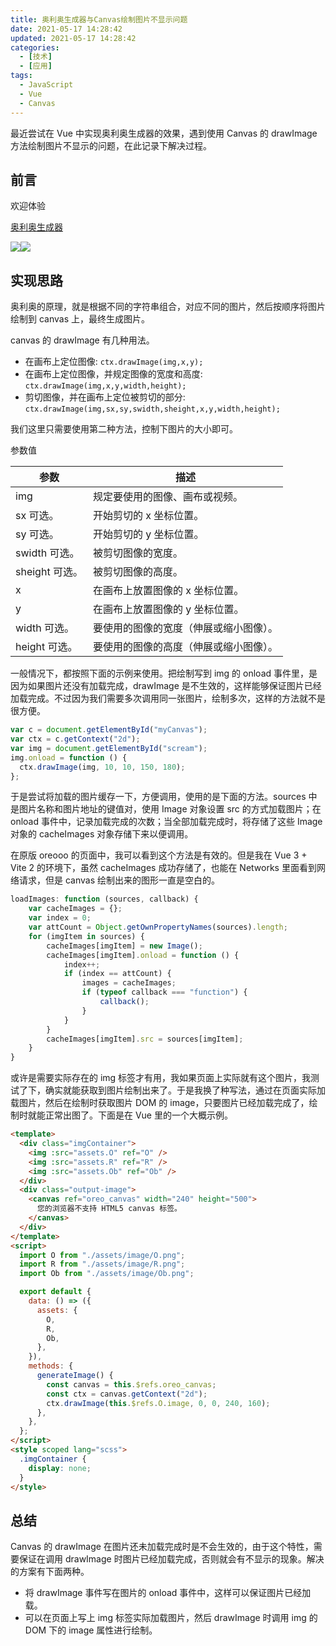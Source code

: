 ```yaml
---
title: 奥利奥生成器与Canvas绘制图片不显示问题
date: 2021-05-17 14:28:42
updated: 2021-05-17 14:28:42
categories:
  - [技术]
  - [应用]
tags:
  - JavaScript
  - Vue
  - Canvas
---
```


最近尝试在 Vue 中实现奥利奥生成器的效果，遇到使用 Canvas 的 drawImage 方法绘制图片不显示的问题，在此记录下解决过程。

<!--more-->

## 前言

欢迎体验

[奥利奥生成器](https://tools.iszy.xyz/others/oreooo)

![](https://img.iszy.xyz/20210523144733.png)![](https://img.iszy.xyz/20210523144706.png)

## 实现思路

奥利奥的原理，就是根据不同的字符串组合，对应不同的图片，然后按顺序将图片绘制到 canvas 上，最终生成图片。

canvas 的 drawImage 有几种用法。

- 在画布上定位图像: `ctx.drawImage(img,x,y);`
- 在画布上定位图像，并规定图像的宽度和高度: `ctx.drawImage(img,x,y,width,height);`
- 剪切图像，并在画布上定位被剪切的部分: `ctx.drawImage(img,sx,sy,swidth,sheight,x,y,width,height);`

我们这里只需要使用第二种方法，控制下图片的大小即可。

参数值

| 参数           | 描述                                   |
| -------------- | -------------------------------------- |
| img            | 规定要使用的图像、画布或视频。         |
| sx 可选。      | 开始剪切的 x 坐标位置。                |
| sy 可选。      | 开始剪切的 y 坐标位置。                |
| swidth 可选。  | 被剪切图像的宽度。                     |
| sheight 可选。 | 被剪切图像的高度。                     |
| x              | 在画布上放置图像的 x 坐标位置。        |
| y              | 在画布上放置图像的 y 坐标位置。        |
| width 可选。   | 要使用的图像的宽度（伸展或缩小图像）。 |
| height 可选。  | 要使用的图像的高度（伸展或缩小图像）。 |

一般情况下，都按照下面的示例来使用。把绘制写到 img 的 onload 事件里，是因为如果图片还没有加载完成，drawImage 是不生效的，这样能够保证图片已经加载完成。不过因为我们需要多次调用同一张图片，绘制多次，这样的方法就不是很方便。

```js
var c = document.getElementById("myCanvas");
var ctx = c.getContext("2d");
var img = document.getElementById("scream");
img.onload = function () {
  ctx.drawImage(img, 10, 10, 150, 180);
};
```

于是尝试将加载的图片缓存一下，方便调用，使用的是下面的方法。sources 中是图片名称和图片地址的键值对，使用 Image 对象设置 src 的方式加载图片；在 onload 事件中，记录加载完成的次数；当全部加载完成时，将存储了这些 Image 对象的 cacheImages 对象存储下来以便调用。

在原版 oreooo 的页面中，我可以看到这个方法是有效的。但是我在 Vue 3 + Vite 2 的环境下，虽然 cacheImages 成功存储了，也能在 Networks 里面看到网络请求，但是 canvas 绘制出来的图形一直是空白的。

```js
loadImages: function (sources, callback) {
    var cacheImages = {};
    var index = 0;
    var attCount = Object.getOwnPropertyNames(sources).length;
    for (imgItem in sources) {
        cacheImages[imgItem] = new Image();
        cacheImages[imgItem].onload = function () {
            index++;
            if (index == attCount) {
                images = cacheImages;
                if (typeof callback === "function") {
                    callback();
                }
            }
        }
        cacheImages[imgItem].src = sources[imgItem];
    }
}
```

或许是需要实际存在的 img 标签才有用，我如果页面上实际就有这个图片，我测试了下，确实就能获取到图片绘制出来了。于是我换了种写法，通过在页面实际加载图片，然后在绘制时获取图片 DOM 的 image，只要图片已经加载完成了，绘制时就能正常出图了。下面是在 Vue 里的一个大概示例。

```html
<template>
  <div class="imgContainer">
    <img :src="assets.O" ref="O" />
    <img :src="assets.R" ref="R" />
    <img :src="assets.Ob" ref="Ob" />
  </div>
  <div class="output-image">
    <canvas ref="oreo_canvas" width="240" height="500">
      您的浏览器不支持 HTML5 canvas 标签。
    </canvas>
  </div>
</template>
<script>
  import O from "./assets/image/O.png";
  import R from "./assets/image/R.png";
  import Ob from "./assets/image/Ob.png";

  export default {
    data: () => ({
      assets: {
        O,
        R,
        Ob,
      },
    }),
    methods: {
      generateImage() {
        const canvas = this.$refs.oreo_canvas;
        const ctx = canvas.getContext("2d");
        ctx.drawImage(this.$refs.O.image, 0, 0, 240, 160);
      },
    },
  };
</script>
<style scoped lang="scss">
  .imgContainer {
    display: none;
  }
</style>
```

## 总结

Canvas 的 drawImage 在图片还未加载完成时是不会生效的，由于这个特性，需要保证在调用 drawImage 时图片已经加载完成，否则就会有不显示的现象。解决的方案有下面两种。

- 将 drawImage 事件写在图片的 onload 事件中，这样可以保证图片已经加载。
- 可以在页面上写上 img 标签实际加载图片，然后 drawImage 时调用 img 的 DOM 下的 image 属性进行绘制。
